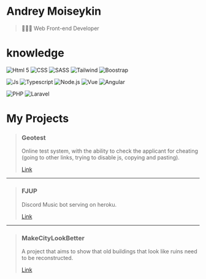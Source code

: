 
# Andrey Moiseykin 
> 👨🏻‍💻 Web Front-end Developer


# knowledge
 ![Html 5](https://img.shields.io/badge/HTML5-E34F26?style=for-the-badge&logo=html5&logoColor=white)
 ![CSS](https://img.shields.io/badge/CSS-239120?&style=for-the-badge&logo=css3&logoColor=white)
 ![SASS](https://img.shields.io/badge/Sass-CC6699?style=for-the-badge&logo=sass&logoColor=white)
 ![Tailwind](https://img.shields.io/badge/Tailwind_CSS-38B2AC?style=for-the-badge&logo=tailwind-css&logoColor=white)
 ![Boostrap](https://img.shields.io/badge/Bootstrap-563D7C?style=for-the-badge&logo=bootstrap&logoColor=white)

 ![Js](https://img.shields.io/badge/JavaScript-323330?style=for-the-badge&logo=javascript&logoColor=F7DF1E)
 ![Typescript](https://img.shields.io/badge/TypeScript-007ACC?style=for-the-badge&logo=typescript&logoColor=white)
 ![Node.js](https://img.shields.io/badge/Node.js-43853D?style=for-the-badge&logo=node.js&logoColor=white)
 ![Vue](https://img.shields.io/badge/Vue.js-35495E?style=for-the-badge&logo=vue.js&logoColor=4FC08D)
 ![Angular](https://img.shields.io/badge/Angular-DD0031?style=for-the-badge&logo=angular&logoColor=white)

 ![PHP](https://img.shields.io/badge/PHP-777BB4?style=for-the-badge&logo=php&logoColor=white)
 ![Laravel](https://img.shields.io/badge/Laravel-FF2D20?style=for-the-badge&logo=laravel&logoColor=white)

# My Projects
> ### Geotest
> Online test system, with the ability to check the applicant for cheating (going to other links, trying to disable js, copying and pasting).
>
>[Link](https://geogratest-66def.web.app/)
___
> ### FJUP
> Discord Music bot serving on heroku.
>
>[Link](https://fortyxd.github.io/FJUP/)
___
> ### MakeCityLookBetter
> A project that aims to show that old buildings that look like ruins need to be reconstructed.
>
>[Link](https://make-city-look-better.vercel.app/)
